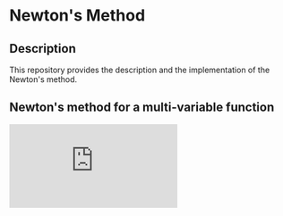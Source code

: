 # Newton's Method

## Description
This repository provides the description and the implementation of the Newton's method.


## Newton's method for a multi-variable function
![newton_multivariable_equation](https://latex.codecogs.com/gif.latex?%5Chat%7Bx%7D_%7Bn&plus;1%7D%20%3D%20%5Chat%7Bx%7D_%7Bn%7D%20-%20f%28%5Chat%7Bx%7D_%7Bn%7D%29%20%5Cbig%5B%20%5Cnabla%20f%28%5Chat%7Bx%7D_%7Bn%7D%29%20%5Cbig%5D%5E%7B-1%7D)
